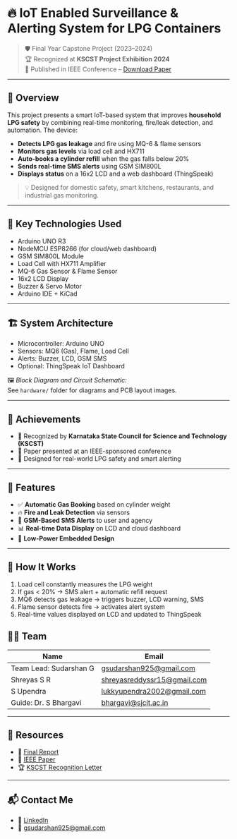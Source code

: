 # 🔥 IoT Enabled Surveillance & Alerting System for LPG Containers

> 🛡️ Final Year Capstone Project (2023–2024)  
> 🏆 Recognized at **KSCST Project Exhibition 2024**  
> 📃 Published in IEEE Conference – [Download Paper](./documentation/ieee-paper.pdf)

---

## 📌 Overview

This project presents a smart IoT-based system that improves **household LPG safety** by combining real-time monitoring, fire/leak detection, and automation. The device:

- **Detects LPG gas leakage** and fire using MQ-6 & flame sensors  
- **Monitors gas levels** via load cell and HX711  
- **Auto-books a cylinder refill** when the gas falls below 20%  
- **Sends real-time SMS alerts** using GSM SIM800L  
- **Displays status** on a 16x2 LCD and a web dashboard (ThingSpeak)

> 💡 Designed for domestic safety, smart kitchens, restaurants, and industrial gas monitoring.

---

## 🧠 Key Technologies Used

- Arduino UNO R3  
- NodeMCU ESP8266 (for cloud/web dashboard)  
- GSM SIM800L Module  
- Load Cell with HX711 Amplifier  
- MQ-6 Gas Sensor & Flame Sensor  
- 16x2 LCD Display  
- Buzzer & Servo Motor  
- Arduino IDE + KiCad

---

## 🏗️ System Architecture

- Microcontroller: Arduino UNO
- Sensors: MQ6 (Gas), Flame, Load Cell
- Alerts: Buzzer, LCD, GSM SMS
- Optional: ThingSpeak IoT Dashboard

🖼️ *Block Diagram and Circuit Schematic:*  
See `hardware/` folder for diagrams and PCB layout images.

---

## 🎯 Achievements

- 🏅 Recognized by **Karnataka State Council for Science and Technology (KSCST)**
- 📃 Paper presented at an IEEE-sponsored conference  
- 🔐 Designed for real-world LPG safety and smart alerting

---

## 🚀 Features

- ✅ **Automatic Gas Booking** based on cylinder weight
- 🔥 **Fire and Leak Detection** via sensors
- 📱 **GSM-Based SMS Alerts** to user and agency
- 📊 **Real-time Data Display** on LCD and cloud dashboard
- 🔋 **Low-Power Embedded Design**

---

## 🧪 How It Works

1. Load cell constantly measures the LPG weight
2. If gas < 20% → SMS alert + automatic refill request
3. MQ6 detects gas leakage → triggers buzzer, LCD warning, SMS
4. Flame sensor detects fire → activates alert system
5. Real-time values displayed on LCD and updated to ThingSpeak

## 👨‍💻 Team

| Name                   | Email                                                             |
| ---------------------  | ----------------------------------------------------------------- |
| Team Lead: Sudarshan G | [gsudarshan925@gmail.com](mailto:gsudarshan925@gmail.com)         |
| Shreyas S R            | [shreyasreddyssr15@gmail.com](mailto:shreyasreddyssr15@gmail.com) |
| S Upendra              | [lukkyupendra2002@gmail.com](mailto:lukkyupendra2002@gmail.com)   |
| Guide: Dr. S Bhargavi  | [bhargavi@sjcit.ac.in](mailto:bhargavi@sjcit.ac.in)               |

---

## 🔗 Resources


* 📘 [Final Report](./documentation/final-report.pdf)
* 📑 [IEEE Paper](./documentation/ieee-paper.pdf)  
* 🏆 [KSCST Recognition Letter](./documentation/KSCST_Recognition_Letter.pdf)

---

## 📬 Contact Me

* 💼 [LinkedIn](https://linkedin.com/in/YOUR-LINK-HERE)
* 📧 [gsudarshan925@gmail.com](mailto:gsudarshan925@gmail.com)

